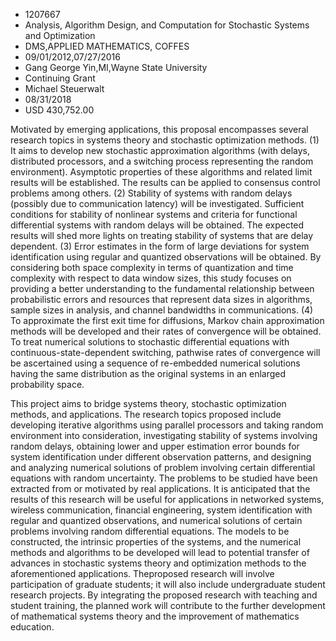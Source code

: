 
* 1207667
* Analysis, Algorithm Design, and Computation for Stochastic Systems and Optimization
* DMS,APPLIED MATHEMATICS, COFFES
* 09/01/2012,07/27/2016
* Gang George Yin,MI,Wayne State University
* Continuing Grant
* Michael Steuerwalt
* 08/31/2018
* USD 430,752.00

Motivated by emerging applications, this proposal encompasses several research
topics in systems theory and stochastic optimization methods. (1) It aims to
develop new stochastic approximation algorithms (with delays, distributed
processors, and a switching process representing the random environment).
Asymptotic properties of these algorithms and related limit results will be
established. The results can be applied to consensus control problems among
others. (2) Stability of systems with random delays (possibly due to
communication latency) will be investigated. Sufficient conditions for stability
of nonlinear systems and criteria for functional differential systems with
random delays will be obtained. The expected results will shed more lights on
treating stability of systems that are delay dependent. (3) Error estimates in
the form of large deviations for system identification using regular and
quantized observations will be obtained. By considering both space complexity in
terms of quantization and time complexity with respect to data window sizes,
this study focuses on providing a better understanding to the fundamental
relationship between probabilistic errors and resources that represent data
sizes in algorithms, sample sizes in analysis, and channel bandwidths in
communications. (4) To approximate the first exit time for diffusions, Markov
chain approximation methods will be developed and their rates of convergence
will be obtained. To treat numerical solutions to stochastic differential
equations with continuous-state-dependent switching, pathwise rates of
convergence will be ascertained using a sequence of re-embedded numerical
solutions having the same distribution as the original systems in an enlarged
probability space.

This project aims to bridge systems theory, stochastic optimization methods, and
applications. The research topics proposed include developing iterative
algorithms using parallel processors and taking random environment into
consideration, investigating stability of systems involving random delays,
obtaining lower and upper estimation error bounds for system identification
under different observation patterns, and designing and analyzing numerical
solutions of problem involving certain differential equations with random
uncertainty. The problems to be studied have been extracted from or motivated by
real applications. It is anticipated that the results of this research will be
useful for applications in networked systems, wireless communication, financial
engineering, system identification with regular and quantized observations, and
numerical solutions of certain problems involving random differential equations.
The models to be constructed, the intrinsic properties of the systems, and the
numerical methods and algorithms to be developed will lead to potential transfer
of advances in stochastic systems theory and optimization methods to the
aforementioned applications. Theproposed research will involve participation of
graduate students; it will also include undergraduate student research projects.
By integrating the proposed research with teaching and student training, the
planned work will contribute to the further development of mathematical systems
theory and the improvement of mathematics education.
